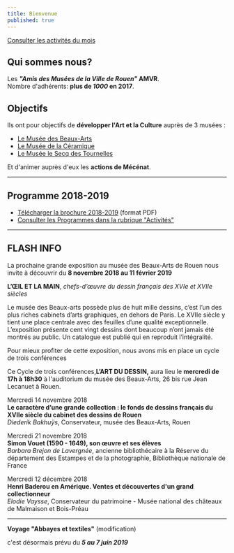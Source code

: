 ```yaml
---
title: Bienvenue
published: true
---
```


<p><a href="/pages/activites-du-mois.html" class="bouton">Consulter les activités du mois</a></p>  

## Qui sommes nous?

Les **_"Amis des Musées de la Ville de Rouen"_ AMVR**.  
Nombre d'adhérents: **plus de _1000_ en 2017**.

## Objectifs

Ils ont pour objectifs de **développer l'Art et la Culture** auprès de 3 musées :
- [Le Musée des Beaux-Arts](http://mbarouen.fr/fr)
- [Le Musée de la Céramique](http://museedelaceramique.fr/fr)
- [Le Musée le Secq des Tournelles](http://museelesecqdestournelles.fr/fr)

Et d'animer auprès d'eux les **actions de Mécénat**.

---

## Programme 2018-2019

- [Télécharger la brochure 2018-2019](/fichiers/adhesion-2018-2019.pdf) (format PDF)
- [Consulter les Programmes dans la rubrique "Activités"](/pages/activites.html)

---

## FLASH INFO  

La prochaine grande exposition au musée des Beaux-Arts de Rouen nous invite à découvrir 
du **8 novembre 2018 au 11 février 2019**
 
**L’ŒIL ET LA MAIN**, _chefs-d’œuvre du dessin français des XVIe et XVIIe siècles_
 
 
Le musée des Beaux-arts possède plus de huit mille dessins, c’est l’un des plus riches cabinets d’arts graphiques, en dehors de Paris. Le XVIIe siècle y tient une place centrale avec des feuilles d’une qualité exceptionnelle. L’exposition  présente cent vingt dessins dont beaucoup n’ont jamais été montrés au public. Un catalogue est publié qui en reproduit l’intégralité.
 
Pour mieux profiter de cette exposition, nous avons mis en place un cycle de trois conférences 
 
Ce Cycle de trois conférences,**L’ART DU DESSIN,**  aura lieu le **mercredi de 17h à 18h30**
à l'auditorium du musée des Beaux-Arts, 26 bis rue Jean Lecanuet à Rouen.
 
 
Mercredi 14 novembre 2018  
**Le caractère d’une grande collection : le fonds de dessins français du XVIIe siècle du cabinet des dessins de Rouen**  
_Diederik Bakhuÿs_, Conservateur, musée des Beaux-Arts, Rouen  

 
Mercredi 21 novembre 2018  
**Simon Vouet (1590 - 1649), son œuvre et ses élèves**  
_Barbara Brejon de Lavergnée_, ancienne bibliothécaire à la Réserve du département des Estampes et de la photographie, Bibliothèque nationale de France  

 
Mercredi 12 décembre 2018  
**Henri Baderou en Amérique. Ventes et découvertes d'un grand collectionneur**      
_Elodie Vaysse_, Conservateur du patrimoine - Musée national des châteaux de Malmaison et Bois-Préau



 
---
**Voyage "Abbayes et textiles"** (modification) 

c'est désormais prévu du **_5 au 7 juin 2019_**  
